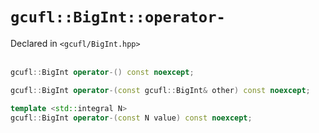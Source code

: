 # `gcufl::BigInt::operator-`
Declared in `<gcufl/BigInt.hpp>`
<br/><br/>
```cpp
gcufl::BigInt operator-() const noexcept;

gcufl::BigInt operator-(const gcufl::BigInt& other) const noexcept;

template <std::integral N>
gcufl::BigInt operator-(const N value) const noexcept;
```
